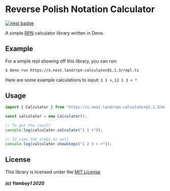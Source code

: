 # Reverse Polish Notation Calculator

[![nest badge](https://nest.land/badge.svg)](https://nest.land/package/rpn-calculator)


A simple [RPN](https://en.wikipedia.org/wiki/Reverse_Polish_notation) calculator library written in Deno.

## Example

For a simple repl showing off this library, you can run:
```bash
$ deno run https://x.nest.land/rpn-calculator@1.1.3/repl.ts
```

Here are some example calculations to input: `1 1 +`, `12 1 3 + *`

## Usage

```js
import { Calculator } from "https://x.nest.land/rpn-calculator@1.1.3/mod.ts"

const calculator = new Calculator();

// To get the result
console.log(calculator.calculate("1 1 +"));

// To view the steps as well
console.log(calculator.showSteps("1 2 3 + +"));
```

## License
This library is licensed under the [MIT License](./LICENSE).

##### (c) Yamboy1 2020
